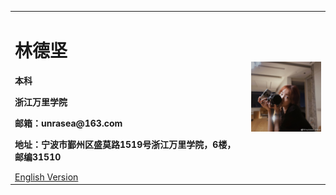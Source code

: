<table border="0">
  <tr>
    <td width="75%">
      <h1>林德坚</h1
      <p><b>本科</b></p>
      <p><b>浙江万里学院</b></p>
      <p><b>邮箱：unrasea@163.com</b></p>
      <p><b>地址：宁波市鄞州区盛莫路1519号浙江万里学院，6楼，邮编31510</b></p>
<a href="/index.-en.html">English Version</a> 
    </td>
    <td width="25%">
      <img src="/1.jpg" width="100%">      
    </td>
  </tr>
</table>
